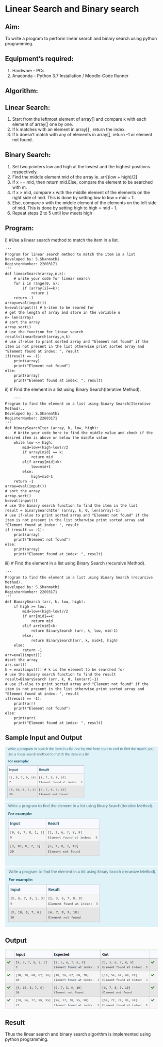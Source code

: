 # Linear Search and Binary search
## Aim:
To write a program to perform linear search and binary search using python programming.
## Equipment’s required:
1.	Hardware – PCs
2.	Anaconda – Python 3.7 Installation / Moodle-Code Runner
## Algorithm:
## Linear Search:
1.	Start from the leftmost element of array[] and compare k with each element of array[] one by one.
2.	If k matches with an element in array[] , return the index.
3.	If k doesn’t match with any of elements in array[], return -1 or element not found.
## Binary Search:
1.	Set two pointers low and high at the lowest and the highest positions respectively.
2.	Find the middle element mid of the array ie. arr[(low + high)/2]
3.	If x == mid, then return mid.Else, compare the element to be searched with m.
4.	If x > mid, compare x with the middle element of the elements on the right side of mid. This is done by setting low to low = mid + 1.
5.	Else, compare x with the middle element of the elements on the left side of mid. This is done by setting high to high = mid - 1.
6.	Repeat steps 2 to 5 until low meets high
## Program:
i)	#Use a linear search method to match the item in a list.
```
''' 
Program for linear search method to match the item in a list
Developed by: S.Shanmathi
RegisterNumber: 22003171
'''
def linearSearch(array,n,k):
    # write your code for linear search
    for i in range(0, n):
        if (array[i]==k):
            return i
    return -1
array=eval(input())
k=eval(input()) # k-item to be seared for
# get the length of array and store in the variable n
n= len(array)
# sort the array
array.sort()
# use the function for linear search
result=linearSearch(array,n,k) 
# use if-else to print sorted array and "Element not found" if the item is not present in the list otherwise print sorted array and "Element found at index: ", result
if(result == -1):
    print(array)
    print("Element not found")
else:
    print(array)
    print("Element found at index: ", result)
```
ii)	# Find the element in a list using Binary Search(Iterative Method).
```
    ''' 
Program to find the element in a list using Binary Search(Iterative Method)..
Developed by: S.Shanmathi
RegisterNumber: 22003171
'''
def binarySearchIter (array, k, low, high):
    # Write your code here to find the middle value and check if the desired item is above or below the middle value
    while low <= high:
        mid=low+(high-low)//2
        if array[mid] == k:
            return mid
        elif array[mid]<k:
            low=mid+1
        else:
            high=mid-1
    return -1
array=eval(input())
# sort the array
array.sort()
k=eval(input())
# use the binary search function to find the item in the list
result = binarySearchIter (array, k, 0, len(array)-1)
# use if-else to print sorted array and "Element not found" if the item is not present in the list otherwise print sorted array and "Element found at index: ", result
if (result == -1):
    print(array)
    print("Element not found")
else:
    print(array)
    print("Element found at index: ", result)
```
iii)	# Find the element in a list using Binary Search (recursive Method).
```
''' 
Program to find the element in a list using Binary Search (recursive Method).
Developed by: S.Shanmathi
RegisterNumber: 22003171
'''
def BinarySearch (arr, k, low, high): 
    if high >= low:
        mid=low+(high-low)//2 
        if arr[mid]==k:
            return mid
        elif arr[mid]>k:
            return BinarySearch (arr, k, low, mid-1) 
        else:
            return BinarySearch(arr, k, mid+1, high)
    else:
        return -1 
arr=eval(input())
#sort the array
arr.sort()
k = eval(input()) # k is the element to be searched for
# use the binary search function to find the result
result=BinarySearch (arr, k, 0, len(arr)-1)
# use if-else to print sorted array and "Element not found" if the item is not present in the list otherwise print sorted array and "Element found at index: ", result
if(result == -1):
    print(arr)
    print("Element not found")
else: 
    print(arr)
    print("Element found at index: ", result)
```
## Sample Input and Output
![inputandoutput](1.png)
![inputandoutput](2.png)
![inputandoutput](3.png)

## Output
![OUTPUT](output.png)
## Result
Thus the linear search and binary search algorithm is implemented using python programming.
